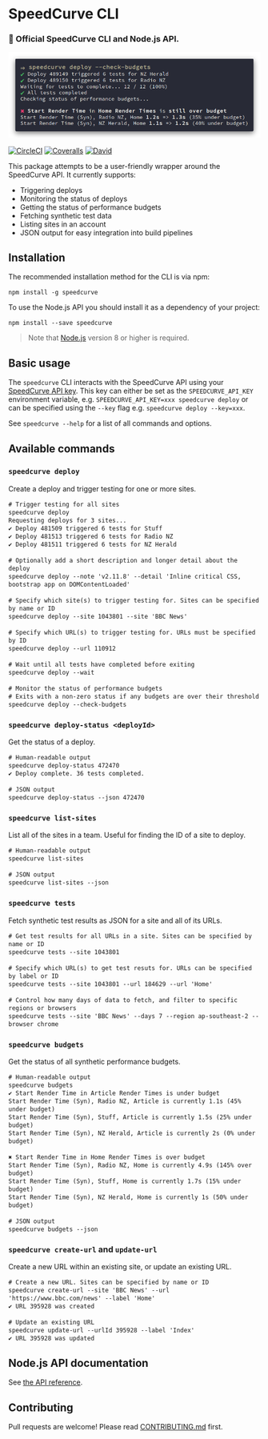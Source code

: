 # SpeedCurve CLI

### 🍩 Official SpeedCurve CLI and Node.js API.

![SpeedCurve CLI screenshot](.github/screenshot.png)

[![CircleCI](https://img.shields.io/circleci/build/github/SpeedCurve-Metrics/speedcurve-cli.svg?style=for-the-badge)](https://circleci.com/gh/SpeedCurve-Metrics/speedcurve-cli)
[![Coveralls](https://img.shields.io/coveralls/github/SpeedCurve-Metrics/speedcurve-cli?style=for-the-badge)](https://coveralls.io/github/SpeedCurve-Metrics/speedcurve-cli)
[![David](https://img.shields.io/david/SpeedCurve-Metrics/speedcurve-cli.svg?style=for-the-badge)](https://david-dm.org/speedcurve-metrics/speedcurve-cli)

This package attempts to be a user-friendly wrapper around the SpeedCurve API. It currently supports:

* Triggering deploys
* Monitoring the status of deploys
* Getting the status of performance budgets
* Fetching synthetic test data
* Listing sites in an account
* JSON output for easy integration into build pipelines

## Installation

The recommended installation method for the CLI is via npm:

```
npm install -g speedcurve
```

To use the Node.js API you should install it as a dependency of your project:

```
npm install --save speedcurve
```

> Note that [Node.js](https://nodejs.org/) version 8 or higher is required.

## Basic usage

The `speedcurve` CLI interacts with the SpeedCurve API using your [SpeedCurve API key](https://support.speedcurve.com/apis/synthetic-api). This key can either be set as the `SPEEDCURVE_API_KEY` environment variable, e.g. `SPEEDCURVE_API_KEY=xxx speedcurve deploy` or can be specified using the `--key` flag e.g. `speedcurve deploy --key=xxx`.

See `speedcurve --help` for a list of all commands and options.

## Available commands

### `speedcurve deploy`

Create a deploy and trigger testing for one or more sites.

```
# Trigger testing for all sites
speedcurve deploy
Requesting deploys for 3 sites...
✔ Deploy 481509 triggered 6 tests for Stuff
✔ Deploy 481513 triggered 6 tests for Radio NZ
✔ Deploy 481511 triggered 6 tests for NZ Herald

# Optionally add a short description and longer detail about the deploy
speedcurve deploy --note 'v2.11.8' --detail 'Inline critical CSS, bootstrap app on DOMContentLoaded'

# Specify which site(s) to trigger testing for. Sites can be specified by name or ID
speedcurve deploy --site 1043801 --site 'BBC News'

# Specify which URL(s) to trigger testing for. URLs must be specified by ID
speedcurve deploy --url 110912

# Wait until all tests have completed before exiting
speedcurve deploy --wait

# Monitor the status of performance budgets
# Exits with a non-zero status if any budgets are over their threshold
speedcurve deploy --check-budgets
```

### `speedcurve deploy-status <deployId>`

Get the status of a deploy.

```
# Human-readable output
speedcurve deploy-status 472470
✔ Deploy complete. 36 tests completed.

# JSON output
speedcurve deploy-status --json 472470
```

### `speedcurve list-sites`

List all of the sites in a team. Useful for finding the ID of a site to deploy.

```
# Human-readable output
speedcurve list-sites

# JSON output
speedcurve list-sites --json
```

### `speedcurve tests`

Fetch synthetic test results as JSON for a site and all of its URLs.

```
# Get test results for all URLs in a site. Sites can be specified by name or ID
speedcurve tests --site 1043801

# Specify which URL(s) to get test resuts for. URLs can be specified by label or ID
speedcurve tests --site 1043801 --url 184629 --url 'Home'

# Control how many days of data to fetch, and filter to specific regions or browsers
speedcurve tests --site 'BBC News' --days 7 --region ap-southeast-2 --browser chrome
```

### `speedcurve budgets`

Get the status of all synthetic performance budgets.

```
# Human-readable output
speedcurve budgets
✔ Start Render Time in Article Render Times is under budget
Start Render Time (Syn), Radio NZ, Article is currently 1.1s (45% under budget)
Start Render Time (Syn), Stuff, Article is currently 1.5s (25% under budget)
Start Render Time (Syn), NZ Herald, Article is currently 2s (0% under budget)

✖ Start Render Time in Home Render Times is over budget
Start Render Time (Syn), Radio NZ, Home is currently 4.9s (145% over budget)
Start Render Time (Syn), Stuff, Home is currently 1.7s (15% under budget)
Start Render Time (Syn), NZ Herald, Home is currently 1s (50% under budget)

# JSON output
speedcurve budgets --json
```

### `speedcurve create-url` and `update-url`

Create a new URL within an existing site, or update an existing URL.

```
# Create a new URL. Sites can be specified by name or ID
speedcurve create-url --site 'BBC News' --url 'https://www.bbc.com/news' --label 'Home'
✔ URL 395928 was created

# Update an existing URL
speedcurve update-url --urlId 395928 --label 'Index'
✔ URL 395928 was updated
```

## Node.js API documentation

See [the API reference](https://speedcurve-metrics.github.io/speedcurve-cli/).

## Contributing

Pull requests are welcome! Please read [CONTRIBUTING.md](.github/CONTRIBUTING.md) first.
